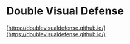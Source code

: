 # Double Visual Defense
[https://doublevisualdefense.github.io/](https://doublevisualdefense.github.io/)
